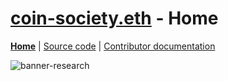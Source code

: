 # [coin-society.eth](https://coin-society.org) - Home

[**Home**](/README.md) | [Source code](/website/) | [Contributor documentation](/CONTRIBUTING.md)

![banner-research](https://github.com/user-attachments/assets/d0276b4c-8c07-484c-be03-8a46d8d942d1)
